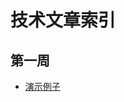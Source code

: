 # 技术文章索引

## 第一周
* [演示例子](https://github.com/jimtrump/LouPlus2-Summary/blob/master/%E6%A5%BC%2B%2B/%E7%AC%AC%E4%B8%80%E5%91%A8%EF%BC%9A%E6%BC%94%E7%A4%BA%E4%BE%8B%E5%AD%90)
